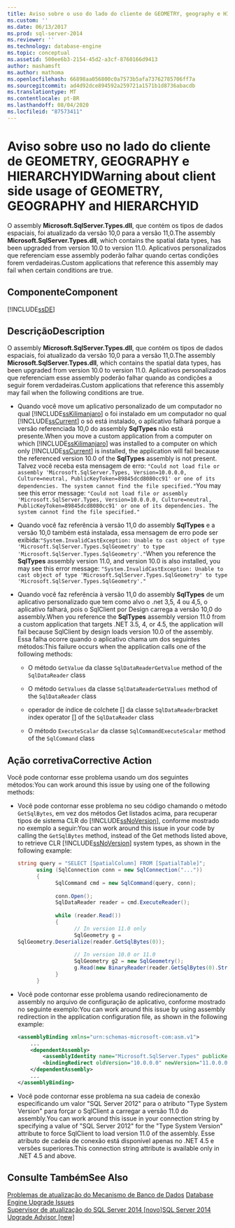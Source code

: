 ```yaml
---
title: Aviso sobre o uso do lado do cliente de GEOMETRY, geography e HIERARCHYid | Microsoft Docs
ms.custom: ''
ms.date: 06/13/2017
ms.prod: sql-server-2014
ms.reviewer: ''
ms.technology: database-engine
ms.topic: conceptual
ms.assetid: 500ee6b3-2154-45d2-a3cf-8760166d9413
author: mashamsft
ms.author: mathoma
ms.openlocfilehash: 66898aa056800c0a7573b5afa73762785706ff7a
ms.sourcegitcommit: ad4d92dce894592a259721a1571b1d8736abacdb
ms.translationtype: MT
ms.contentlocale: pt-BR
ms.lasthandoff: 08/04/2020
ms.locfileid: "87573411"
---
```

# <a name="warning-about-client-side-usage-of-geometry-geography-and-hierarchyid"></a><span data-ttu-id="ddc1b-102">Aviso sobre uso no lado do cliente de GEOMETRY, GEOGRAPHY e HIERARCHYID</span><span class="sxs-lookup"><span data-stu-id="ddc1b-102">Warning about client side usage of GEOMETRY, GEOGRAPHY and HIERARCHYID</span></span>
  <span data-ttu-id="ddc1b-103">O assembly **Microsoft.SqlServer.Types.dll**, que contém os tipos de dados espaciais, foi atualizado da versão 10,0 para a versão 11,0.</span><span class="sxs-lookup"><span data-stu-id="ddc1b-103">The assembly **Microsoft.SqlServer.Types.dll**, which contains the spatial data types, has been upgraded from version 10.0 to version 11.0.</span></span> <span data-ttu-id="ddc1b-104">Aplicativos personalizados que referenciam esse assembly poderão falhar quando certas condições forem verdadeiras.</span><span class="sxs-lookup"><span data-stu-id="ddc1b-104">Custom applications that reference this assembly may fail when certain conditions are true.</span></span>  
  
## <a name="component"></a><span data-ttu-id="ddc1b-105">Componente</span><span class="sxs-lookup"><span data-stu-id="ddc1b-105">Component</span></span>  
 [!INCLUDE[ssDE](../../includes/ssde-md.md)]  
  
## <a name="description"></a><span data-ttu-id="ddc1b-106">Descrição</span><span class="sxs-lookup"><span data-stu-id="ddc1b-106">Description</span></span>  
 <span data-ttu-id="ddc1b-107">O assembly **Microsoft.SqlServer.Types.dll**, que contém os tipos de dados espaciais, foi atualizado da versão 10,0 para a versão 11,0.</span><span class="sxs-lookup"><span data-stu-id="ddc1b-107">The assembly **Microsoft.SqlServer.Types.dll**, which contains the spatial data types, has been upgraded from version 10.0 to version 11.0.</span></span> <span data-ttu-id="ddc1b-108">Aplicativos personalizados que referenciam esse assembly poderão falhar quando as condições a seguir forem verdadeiras.</span><span class="sxs-lookup"><span data-stu-id="ddc1b-108">Custom applications that reference this assembly may fail when the following conditions are true.</span></span>  
  
-   <span data-ttu-id="ddc1b-109">Quando você move um aplicativo personalizado de um computador no qual [!INCLUDE[ssKilimanjaro](../../includes/sskilimanjaro-md.md)] o foi instalado em um computador no qual [!INCLUDE[ssCurrent](../../includes/sscurrent-md.md)] o só está instalado, o aplicativo falhará porque a versão referenciada 10,0 do assembly **SqlTypes** não está presente.</span><span class="sxs-lookup"><span data-stu-id="ddc1b-109">When you move a custom application from a computer on which [!INCLUDE[ssKilimanjaro](../../includes/sskilimanjaro-md.md)] was installed to a computer on which only [!INCLUDE[ssCurrent](../../includes/sscurrent-md.md)] is installed, the application will fail because the referenced version 10.0 of the **SqlTypes** assembly is not present.</span></span> <span data-ttu-id="ddc1b-110">Talvez você receba esta mensagem de erro: `"Could not load file or assembly 'Microsoft.SqlServer.Types, Version=10.0.0.0, Culture=neutral, PublicKeyToken=89845dcd8080cc91' or one of its dependencies. The system cannot find the file specified."`</span><span class="sxs-lookup"><span data-stu-id="ddc1b-110">You may see this error message: `"Could not load file or assembly 'Microsoft.SqlServer.Types, Version=10.0.0.0, Culture=neutral, PublicKeyToken=89845dcd8080cc91' or one of its dependencies. The system cannot find the file specified."`</span></span>  
  
-   <span data-ttu-id="ddc1b-111">Quando você faz referência à versão 11,0 do assembly **SqlTypes** e a versão 10,0 também está instalada, essa mensagem de erro pode ser exibida:`"System.InvalidCastException: Unable to cast object of type 'Microsoft.SqlServer.Types.SqlGeometry' to type 'Microsoft.SqlServer.Types.SqlGeometry'."`</span><span class="sxs-lookup"><span data-stu-id="ddc1b-111">When you reference the **SqlTypes** assembly version 11.0, and version 10.0 is also installed, you may see this error message: `"System.InvalidCastException: Unable to cast object of type 'Microsoft.SqlServer.Types.SqlGeometry' to type 'Microsoft.SqlServer.Types.SqlGeometry'."`</span></span>  
  
-   <span data-ttu-id="ddc1b-112">Quando você faz referência à versão 11,0 do assembly **SqlTypes** de um aplicativo personalizado que tem como alvo o .net 3,5, 4 ou 4,5, o aplicativo falhará, pois o SqlClient por Design carrega a versão 10,0 do assembly.</span><span class="sxs-lookup"><span data-stu-id="ddc1b-112">When you reference the **SqlTypes** assembly version 11.0 from a custom application that targets .NET 3.5, 4, or 4.5, the application will fail because SqlClient by design loads version 10.0 of the assembly.</span></span> <span data-ttu-id="ddc1b-113">Essa falha ocorre quando o aplicativo chama um dos seguintes métodos:</span><span class="sxs-lookup"><span data-stu-id="ddc1b-113">This failure occurs when the application calls one of the following methods:</span></span>  
  
    -   <span data-ttu-id="ddc1b-114">O método `GetValue` da classe `SqlDataReader`</span><span class="sxs-lookup"><span data-stu-id="ddc1b-114">`GetValue` method of the `SqlDataReader` class</span></span>  
  
    -   <span data-ttu-id="ddc1b-115">O método `GetValues` da classe `SqlDataReader`</span><span class="sxs-lookup"><span data-stu-id="ddc1b-115">`GetValues` method of the `SqlDataReader` class</span></span>  
  
    -   <span data-ttu-id="ddc1b-116">operador de índice de colchete [] da classe `SqlDataReader`</span><span class="sxs-lookup"><span data-stu-id="ddc1b-116">bracket index operator [] of the `SqlDataReader` class</span></span>  
  
    -   <span data-ttu-id="ddc1b-117">O método `ExecuteScalar` da classe `SqlCommand`</span><span class="sxs-lookup"><span data-stu-id="ddc1b-117">`ExecuteScalar` method of the `SqlCommand` class</span></span>  
  
## <a name="corrective-action"></a><span data-ttu-id="ddc1b-118">Ação corretiva</span><span class="sxs-lookup"><span data-stu-id="ddc1b-118">Corrective Action</span></span>  
 <span data-ttu-id="ddc1b-119">Você pode contornar esse problema usando um dos seguintes métodos:</span><span class="sxs-lookup"><span data-stu-id="ddc1b-119">You can work around this issue by using one of the following methods:</span></span>  
  
-   <span data-ttu-id="ddc1b-120">Você pode contornar esse problema no seu código chamando o método `GetSqlBytes`, em vez dos métodos Get listados acima, para recuperar tipos de sistema CLR do [!INCLUDE[ssNoVersion](../../includes/ssnoversion-md.md)], conforme mostrado no exemplo a seguir:</span><span class="sxs-lookup"><span data-stu-id="ddc1b-120">You can work around this issue in your code by calling the `GetSqlBytes` method, instead of the Get methods listed above, to retrieve CLR [!INCLUDE[ssNoVersion](../../includes/ssnoversion-md.md)] system types, as shown in the following example:</span></span>  
  
    ```csharp  
    string query = "SELECT [SpatialColumn] FROM [SpatialTable]";  
          using (SqlConnection conn = new SqlConnection("..."))  
          {  
                SqlCommand cmd = new SqlCommand(query, conn);  
  
                conn.Open();  
                SqlDataReader reader = cmd.ExecuteReader();  
  
                while (reader.Read())  
                {  
                      // In version 11.0 only  
                      SqlGeometry g =   
    SqlGeometry.Deserialize(reader.GetSqlBytes(0));  
  
                      // In version 10.0 or 11.0  
                      SqlGeometry g2 = new SqlGeometry();  
                      g.Read(new BinaryReader(reader.GetSqlBytes(0).Stream));  
                }  
          }  
    ```  
  
-   <span data-ttu-id="ddc1b-121">Você pode contornar esse problema usando redirecionamento de assembly no arquivo de configuração de aplicativo, conforme mostrado no seguinte exemplo:</span><span class="sxs-lookup"><span data-stu-id="ddc1b-121">You can work around this issue by using assembly redirection in the application configuration file, as shown in the following example:</span></span>  
  
    ```xml  
    <assemblyBinding xmlns="urn:schemas-microsoft-com:asm.v1">  
        ...  
        <dependentAssembly>  
            <assemblyIdentity name="Microsoft.SqlServer.Types" publicKeyToken="89845dcd8080cc91" culture="neutral" />  
            <bindingRedirect oldVersion="10.0.0.0" newVersion="11.0.0.0" />  
        </dependentAssembly>  
        ...  
    </assemblyBinding>  
    ```  
  
-   <span data-ttu-id="ddc1b-122">Você pode contornar esse problema na sua cadeia de conexão especificando um valor "SQL Server 2012" para o atributo "Type System Version" para forçar o SqlClient a carregar a versão 11.0 do assembly.</span><span class="sxs-lookup"><span data-stu-id="ddc1b-122">You can work around this issue in your connection string by specifying a value of "SQL Server 2012" for the "Type System Version" attribute to force SqlClient to load version 11.0 of the assembly.</span></span> <span data-ttu-id="ddc1b-123">Esse atributo de cadeia de conexão está disponível apenas no .NET 4.5 e versões superiores.</span><span class="sxs-lookup"><span data-stu-id="ddc1b-123">This connection string attribute is available only in .NET 4.5 and above.</span></span>  
  
## <a name="see-also"></a><span data-ttu-id="ddc1b-124">Consulte Também</span><span class="sxs-lookup"><span data-stu-id="ddc1b-124">See Also</span></span>  
 <span data-ttu-id="ddc1b-125">[Problemas de atualização do Mecanismo de Banco de Dados](../../../2014/sql-server/install/database-engine-upgrade-issues.md) </span><span class="sxs-lookup"><span data-stu-id="ddc1b-125">[Database Engine Upgrade Issues](../../../2014/sql-server/install/database-engine-upgrade-issues.md) </span></span>  
 [<span data-ttu-id="ddc1b-126">Supervisor de atualização do SQL Server 2014 &#91;novo&#93;</span><span class="sxs-lookup"><span data-stu-id="ddc1b-126">SQL Server 2014 Upgrade Advisor &#91;new&#93;</span></span>](sql-server-2014-upgrade-advisor.md
)  
  
  
